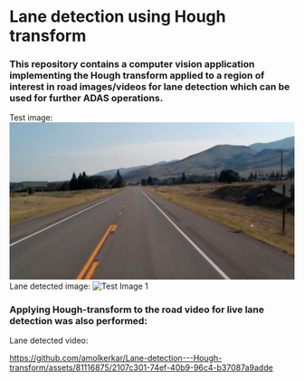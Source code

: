 # Lane detection using Hough transform
### This repository contains a computer vision application implementing the Hough transform applied to a region of interest in road images/videos for lane detection which can be used for further ADAS operations. 
Test image: ![Test Image 1](https://github.com/amolkerkar/Lane-detection---Hough-transform/blob/main/src/road_image.jpg)
Lane detected image: ![Test Image 1](https://github.com/amolkerkar/Lane-detection---Hough-transform/blob/main/output/final_image.jpg)

### Applying Hough-transform to the road video for live lane detection was also performed:
Lane detected video:


https://github.com/amolkerkar/Lane-detection---Hough-transform/assets/81116875/2107c301-74ef-40b9-96c4-b37087a9adde











